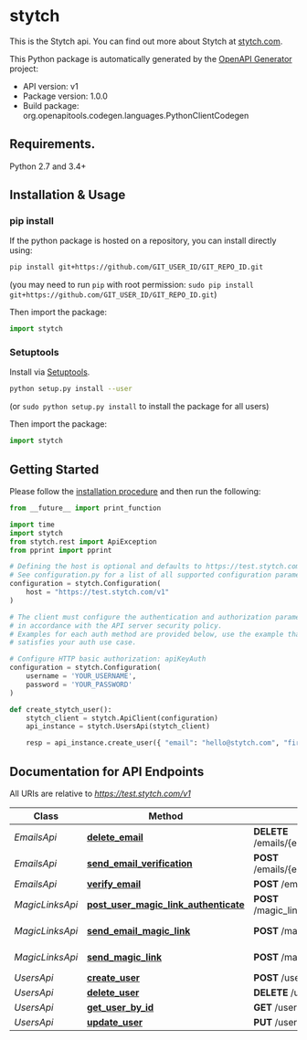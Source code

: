 # stytch
This is the Stytch api.  You can find out more about Stytch at 
[stytch.com](https://stytch.com).


This Python package is automatically generated by the [OpenAPI Generator](https://openapi-generator.tech) project:

- API version: v1
- Package version: 1.0.0
- Build package: org.openapitools.codegen.languages.PythonClientCodegen

## Requirements.

Python 2.7 and 3.4+

## Installation & Usage
### pip install

If the python package is hosted on a repository, you can install directly using:

```sh
pip install git+https://github.com/GIT_USER_ID/GIT_REPO_ID.git
```
(you may need to run `pip` with root permission: `sudo pip install git+https://github.com/GIT_USER_ID/GIT_REPO_ID.git`)

Then import the package:
```python
import stytch
```

### Setuptools

Install via [Setuptools](http://pypi.python.org/pypi/setuptools).

```sh
python setup.py install --user
```
(or `sudo python setup.py install` to install the package for all users)

Then import the package:
```python
import stytch
```

## Getting Started

Please follow the [installation procedure](#installation--usage) and then run the following:

```python
from __future__ import print_function

import time
import stytch
from stytch.rest import ApiException
from pprint import pprint

# Defining the host is optional and defaults to https://test.stytch.com/v1
# See configuration.py for a list of all supported configuration parameters.
configuration = stytch.Configuration(
    host = "https://test.stytch.com/v1"
)

# The client must configure the authentication and authorization parameters
# in accordance with the API server security policy.
# Examples for each auth method are provided below, use the example that
# satisfies your auth use case.

# Configure HTTP basic authorization: apiKeyAuth
configuration = stytch.Configuration(
    username = 'YOUR_USERNAME',
    password = 'YOUR_PASSWORD'
)

def create_stytch_user():
    stytch_client = stytch.ApiClient(configuration)
    api_instance = stytch.UsersApi(stytch_client)

    resp = api_instance.create_user({ "email": "hello@stytch.com", "first_name": "Hello", "last_name": "World"})    
```

## Documentation for API Endpoints

All URIs are relative to *https://test.stytch.com/v1*

Class | Method | HTTP request | Description
------------ | ------------- | ------------- | -------------
*EmailsApi* | [**delete_email**](docs/EmailsApi.md#delete_email) | **DELETE** /emails/{email_id}/users/{user_id} | Delete email
*EmailsApi* | [**send_email_verification**](docs/EmailsApi.md#send_email_verification) | **POST** /emails/{email_id}/send_verification | Send Email Verification
*EmailsApi* | [**verify_email**](docs/EmailsApi.md#verify_email) | **POST** /emails/{token}/verify | Verify Email
*MagicLinksApi* | [**post_user_magic_link_authenticate**](docs/MagicLinksApi.md#post_user_magic_link_authenticate) | **POST** /magic_links/{token}/authenticate | Authenticate magic link
*MagicLinksApi* | [**send_email_magic_link**](docs/MagicLinksApi.md#send_email_magic_link) | **POST** /magic_links/send_by_email | Send magic link by email
*MagicLinksApi* | [**send_magic_link**](docs/MagicLinksApi.md#send_magic_link) | **POST** /magic_links/send | Send magic link
*UsersApi* | [**create_user**](docs/UsersApi.md#create_user) | **POST** /users | Create user
*UsersApi* | [**delete_user**](docs/UsersApi.md#delete_user) | **DELETE** /users/{user_id} | Delete user
*UsersApi* | [**get_user_by_id**](docs/UsersApi.md#get_user_by_id) | **GET** /users/{user_id} | Get user
*UsersApi* | [**update_user**](docs/UsersApi.md#update_user) | **PUT** /users/{user_id} | Update user




